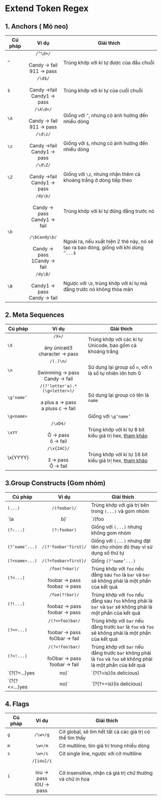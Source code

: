 # Extend Token Regex

## 1. Anchors ( Mỏ neo)

|Cú pháp|Ví dụ|Giải thích|
|---|:---:|---|
|`^`|`/^\d+/`</br></br>Candy -> fail</br> 911 -> pass|Trùng khớp với kí tự được của đầu chuỗi|
|`$`|`/\d$/`</br></br>Candy ->fail</br>Candy1 -> pass|Trùng khớp với kí tự của cuối chuỗi|
|`\A`|`/\A\d+/`</br></br>Candy -> fail</br>911 -> pass|Giống với `^`, nhưng có ảnh hưởng đến nhiều dòng|
|`\z`|`/\d\z/`</br></br>Candy ->fail</br>Candy1 -> pass|Giống với `$`, nhưng có ảnh hưởng đến nhiều dòng|
|`\Z`|`/\d\Z/`</br></br>Candy ->fail</br>Candy1 -> pass|Giống với `\z`, nhưng nhận thêm cả khoảng trắng ở dòng tiếp theo|
|`\b`|`/dy\b/`</br></br>Candy -> pass</br>Candy1 -> fail</br></br>`/\bCandy\b/`</br></br>Candy -> pass</br>1Candy -> fail|Trùng khớp với kí tự đứng đằng trước nó</br></br></br></br></br>Ngoài ra, nếu xuất hiện 2 thẻ này, nó sẽ tạo ra bao đóng, giống với khi dùng `^...$`|
|`\B`|`/dy\B/`</br></br>Candy1 -> pass</br>Candy -> fail|Ngược với `\b`, trùng khớp với kí tự mà đằng trước nó không thỏa mãn|

## 2. Meta Sequences

|Cú pháp|Ví dụ|Giải thích|
|---|:---:|---|
|`\X`|`/X+/`</br></br>äny únicød3 character -> pass|Trùng khớp với các kí tự Unicode, bao gồm cả khoảng trắng|
|`\n`|`/(.)\n/`</br></br>Swimming -> pass</br>Candy -> fail|Sử dụng lại group số `n`, với n là số tự nhiên lớn hơn 0|
|`\g’name’`|`/(?'letter'a).*(\g<letter>)/`</br></br>a plus a -> pass</br>a pluss c -> fail|Sử dụng lại group có tên là `name`|
|`\g<name>`||Giống với `\g’name’`|
|`\xYY`|`/\xD4/`</br></br>Ô -> pass</br>ô -> fail|Trùng khớp với kí tự 8 bit kiểu giá trị hex, [tham khảo](https://unicode-table.com/en/)|
|\x{YYYY}|`/\x{2AC}/`</br></br>ʬ -> pass</br>Ô -> fail|Trùng khớp với kí tự 16 bit kiểu giá trị hex, [tham khảo](https://unicode-table.com/en/)|

## 3.Group Constructs (Gom nhóm)

|Cú pháp|Ví dụ|Giải thích|
|---|:---:|---|
|`(...)`|`/(foobar)/`|Trùng khớp với giá trị bên trong `(...)` và gom nhóm|
|`(a|b)`|`/(foo|bar)/`|Trùng khớp với giá trị bên trong `(a|b)` và gom vào 1 nhóm|
|`(?:...)`|`(?:foobar)`|Giống với `(...)` nhưng không gom nhóm|
|`(?’name’...)`|`/(?'foobar'first)/`|Giống với `(...)` nhưng đặt tên cho nhóm đó thay vì sử dụng số thứ tự|
|`(?<name>...)`|`/(?<foobar>first)/`|Giống `(?’name’...)`|
|`(?=...)`|`/foo(?=bar)/`</br></br>foobar -> pass</br>foobaz -> pass|Trùng khớp với `foo` nếu đằng sau `foo` là `bar` và `bar` sẽ không phải là một phần của kết quả|
|`(?!...)`|`/foo(?!bar)/`</br></br>foobaz -> pass</br>foobar -> pass|Trùng khớp với `foo` nếu đằng sau `foo` không phải là `bar` và `bar` sẽ không phải là một phần của kết quả|
|`(?<=...)`|`/(?<=foo)bar/`</br></br>foobar -> pass</br>foObar -> fail|Trùng khớp với `bar` nếu đằng trước `bar` là `foo` và `foo` sẽ không phải là một phần của kết quả|
|`(?<!...)`|`/(?<!foo)bar/`</br></br>foObar -> pass</br>foobar -> fail|Trùng khớp với `bar` nếu đằng trước `bar` không phải là `foo` và `foo` sẽ không phải là một phần của kết quả|
|`(?(?=...)yes|no)`|`(?(?=is)(is delicious)|(disgusting))`</br></br>Candy is delicious -> pass</br>Candy is disgusting -> fail|Trừng khớp đằng trước là `is` thì phải lấy đúng chuỗi giá trị `is delicious`, nếu sai sẽ lấy chuỗi `disgusting`|
|`(?(?<=...)yes|no)`|`(?(?<=is)(is delicious)|(disgusting))`</br></br>Candy is disgusting -> pass</br>Candy is delicious -> fail|Trùng khớp nếu là `is` thì phải lấy đúng chuỗi giá trị `is delicious`, nếu sai sẽ lấy chuỗi `disgusting`|

## 4. Flags

|Cú pháp|Ví dụ|Giải thích|
|---|:---:|---|
|`g`|`/\w+/g`|Cờ global, sẽ tìm hết tất cả các giá trị có thể tìm thấy|
|`m`|`\w+/m`|Cờ multiline, tìm giá trị trong nhiều dòng|
|`s`|`\w+/s`|Cờ single line, ngược với cờ multiline |
|`i`|`/[iou]/i`</br></br>iou -> pass</br>IOU -> pass|Cờ insensitive, nhận cả giá trị chữ thường và chữ in hoa|
